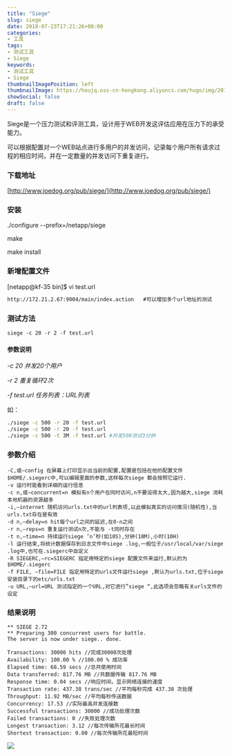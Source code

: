 ```yaml
---
title: "Siege"
slug: siege
date: 2018-07-23T17:21:26+08:00
categories:
- 工具
tags:
- 测试工具
- Siege
keywords:
- 测试工具
- Siege
thumbnailImagePosition: left
thumbnailImage: https://houjq.oss-cn-hongkong.aliyuncs.com/hugo/img/20190602175853.png
showSocial: false
draft: false
---
```

​	Siege是一个压力测试和评测工具，设计用于WEB开发这评估应用在压力下的承受能力。
<!--more-->

​	可以根据配置对一个WEB站点进行多用户的并发访问，记录每个用户所有请求过程的相应时间，并在一定数量的并发访问下重复进行。

### 下载地址 ###

[http://www.joedog.org/pub/siege/](http://www.joedog.org/pub/siege/)



### 安装 ###

./configure --prefix=/netapp/siege

make

make install



### 新增配置文件 ###

[netapp@kf-35 bin]$ vi test.url

```markdown
http://172.21.2.67:9004/main/index.action   #可以增加多个url地址的测试
```

 

### 测试方法 ###

`siege -c 20 -r 2 -f test.url`



#### 参数说明

*-c 20 并发20个用户*

*-r 2 重复循环2次*

*-f test.url 任务列表：URL列表*

如：

```bash
./siege -c 500 -r 20 -f test.url
./siege -c 500 -r 20 -f test.url
./siege -c 500 -t 3M -f test.url #并发500测试3分钟
```

 

### **参数介绍**

```
-C,或–config 在屏幕上打印显示出当前的配置,配置是包括在他的配置文件$HOME/.siegerc中,可以编辑里面的参数,这样每次siege 都会按照它运行.
-v 运行时能看到详细的运行信息
-c n,或–concurrent=n 模拟有n个用户在同时访问,n不要设得太大,因为越大,siege 消耗本地机器的资源越多
-i,–internet 随机访问urls.txt中的url列表项,以此模拟真实的访问情况(随机性),当urls.txt存在是有效
-d n,–delay=n hit每个url之间的延迟,在0-n之间
-r n,–reps=n 重复运行测试n次,不能与 -t同时存在
-t n,–time=n 持续运行siege ‘n’秒(如10S),分钟(10M),小时(10H)
-l 运行结束,将统计数据保存到日志文件中siege .log,一般位于/usr/local/var/siege .log中,也可在.siegerc中自定义
-R SIEGERC,–rc=SIEGERC 指定用特定的siege 配置文件来运行,默认的为$HOME/.siegerc
-f FILE, –file=FILE 指定用特定的urls文件运行siege ,默认为urls.txt,位于siege 安装目录下的etc/urls.txt
-u URL,–url=URL 测试指定的一个URL,对它进行”siege “,此选项会忽略有关urls文件的设定
```

  

### **结果说明**

```
** SIEGE 2.72
** Preparing 300 concurrent users for battle.
The server is now under siege.. done.
 
Transactions: 30000 hits //完成30000次处理
Availability: 100.00 % //100.00 % 成功率
Elapsed time: 68.59 secs //总共使用时间
Data transferred: 817.76 MB //共数据传输 817.76 MB
Response time: 0.04 secs //响应时间，显示网络连接的速度
Transaction rate: 437.38 trans/sec //平均每秒完成 437.38 次处理
Throughput: 11.92 MB/sec //平均每秒传送数据
Concurrency: 17.53 //实际最高并发连接数
Successful transactions: 30000 //成功处理次数
Failed transactions: 0 //失败处理次数
Longest transaction: 3.12 //每次传输所花最长时间
Shortest transaction: 0.00 //每次传输所花最短时间
```

![](https://houjq.oss-cn-hongkong.aliyuncs.com/hugo/img/20190602180548.jpg?x-oss-process=style/140_140)